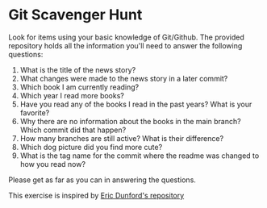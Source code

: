 # Git Scavenger Hunt

Look for items using your basic knowledge of Git/Github. The provided repository holds all the information you'll need to answer the following questions:

1. What is the title of the news story?
2. What changes were made to the news story in a later commit?
3. Which book I am currently reading?
4. Which year I read more books?
5. Have you read any of the books I read in the past years? What is your favorite?
6. Why there are no information about the books in the main branch? Which commit did that happen?
7. How many branches are still active? What is their difference?
8. Which dog picture did you find more cute?
6. What is the tag name for the commit where the readme was changed to how you read now?

Please get as far as you can in answering the questions. 

This exercise is inspired by [Eric Dunford's repository](https://github.com/edunford/git-scavenger-hunt)
